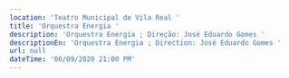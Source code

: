 ```yaml
---
location: 'Teatro Municipal de Vila Real '
title: 'Orquestra Energia '
description: 'Orquestra Energia ; Direção: José Eduardo Gomes '
descriptionEn: 'Orquestra Energia ; Direction: José Eduardo Gomes '
url: null
dateTime: '06/09/2020 21:00 PM'
---
```


